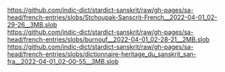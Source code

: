 https://github.com/indic-dict/stardict-sanskrit/raw/gh-pages/sa-head/french-entries/slobs/Stchoupak-Sanscrit-French__2022-04-01_02-29-26__3MB.slob  
https://github.com/indic-dict/stardict-sanskrit/raw/gh-pages/sa-head/french-entries/slobs/burnouf__2022-04-01_02-28-21__2MB.slob  
https://github.com/indic-dict/stardict-sanskrit/raw/gh-pages/sa-head/french-entries/slobs/dictionnaire-heritage_du_sanskrit_san-fra__2022-04-01_02-00-55__3MB.slob  
